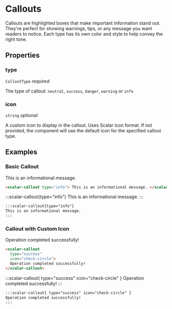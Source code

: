 # Callouts

Callouts are highlighted boxes that make important information stand out. They're perfect for showing warnings, tips, or any message you want readers to notice. Each type has its own color and style to help convey the right tone.

## Properties

### type
`CalloutType` *required*

The type of callout: `neutral`, `success`, `danger`, `warning` or `info`


### icon
`string` *optional*

A custom icon to display in the callout. Uses Scalar icon format. If not provided, the component will use the default icon for the specified callout type.

## Examples

### Basic Callout


<scalar-tabs>
<scalar-tab title="Custom HTML">

<scalar-callout type="info"> This is an informational message. </scalar-callout>

```html
<scalar-callout type="info"> This is an informational message. </scalar-callout>
```
</scalar-tab>

<scalar-tab title="Directive">

:::scalar-callout{type="info"}
This is an informational message.
:::

```markdown
:::scalar-callout{type="info"}
This is an informational message.
:::
```
</scalar-tab>
</scalar-tabs>

### Callout with Custom Icon

<scalar-tabs>
<scalar-tab title="Custom HTML">

<scalar-callout
  type="success"
  icon="check-circle">
  Operation completed successfully!
</scalar-callout>

```html
<scalar-callout
  type="success"
  icon="check-circle">
  Operation completed successfully!
</scalar-callout>
```
</scalar-tab>

<scalar-tab title="Directive">

:::scalar-callout{ type="success" icon="check-circle" }
Operation completed successfully!
:::

```markdown
:::scalar-callout{ type="success" icon="check-circle" }
Operation completed successfully!
:::
```

</scalar-tab>
</scalar-tabs>
